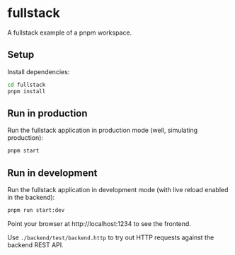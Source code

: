 # fullstack

A fullstack example of a pnpm workspace.

## Setup

Install dependencies:

```bash
cd fullstack
pnpm install
```

## Run in production

Run the fullstack application in production mode (well, simulating production):

```bash
pnpm start
```

## Run in development

Run the fullstack application in development mode (with live reload enabled in the backend):

```bash
pnpm run start:dev
```

Point your browser at http://localhost:1234 to see the frontend.

Use `./backend/test/backend.http` to try out HTTP requests against the backend REST API.